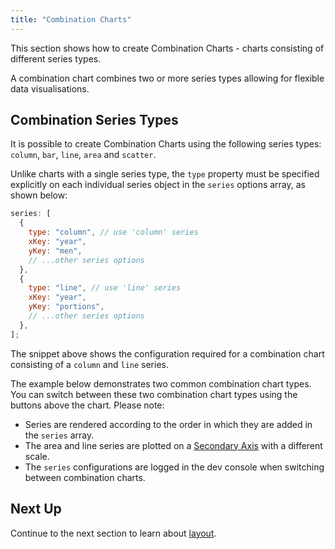 ```yaml
---
title: "Combination Charts"
---
```


This section shows how to create Combination Charts - charts consisting of different series types.

A combination chart combines two or more series types allowing for flexible data visualisations.

## Combination Series Types

It is possible to create Combination Charts using the following series types: `column`, `bar`, `line`, `area` and `scatter`.

Unlike charts with a single series type, the `type` property must be specified explicitly on each individual series object in the `series` options array, as shown below:

```js
series: [
  {
    type: "column", // use 'column' series
    xKey: "year",
    yKey: "men",
    // ...other series options
  },
  {
    type: "line", // use 'line' series
    xKey: "year",
    yKey: "portions",
    // ...other series options
  },
];
```

The snippet above shows the configuration required for a combination chart consisting of a `column` and `line` series.

The example below demonstrates two common combination chart types. You can switch between these two combination chart types using the buttons above the chart. Please note:

- Series are rendered according to the order in which they are added in the `series` array.
- The area and line series are plotted on a [Secondary Axis](../axes/#multiple-axes-in-a-single-direction) with a different scale.
- The `series` configurations are logged in the dev console when switching between combination charts.

<chart-example title='Combination Charts' name='combination' type='generated'></chart-example>

## Next Up

Continue to the next section to learn about [layout](../layout/).
